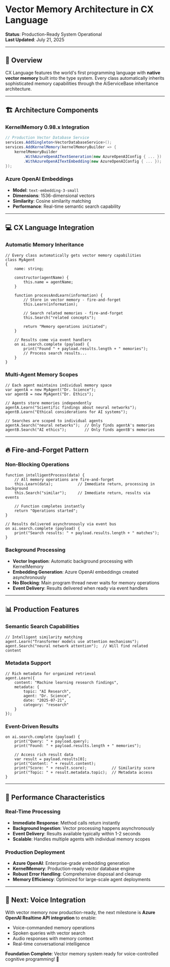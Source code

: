 # Vector Memory Architecture in CX Language

**Status**: Production-Ready System Operational  
**Last Updated**: July 21, 2025

---

## 🧠 **Overview**

CX Language features the world's first programming language with **native vector memory** built into the type system. Every class automatically inherits sophisticated memory capabilities through the AiServiceBase inheritance architecture.

---

## 🏗️ **Architecture Components**

### **KernelMemory 0.98.x Integration**
```csharp
// Production Vector Database Service
services.AddSingleton<VectorDatabaseService>();
services.AddKernelMemory(kernelMemoryBuilder => {
    kernelMemoryBuilder
        .WithAzureOpenAITextGeneration(new AzureOpenAIConfig { ... })
        .WithAzureOpenAITextEmbedding(new AzureOpenAIConfig { ... });
});
```

### **Azure OpenAI Embeddings**
- **Model**: `text-embedding-3-small`
- **Dimensions**: 1536-dimensional vectors
- **Similarity**: Cosine similarity matching
- **Performance**: Real-time semantic search capability

---

## 💻 **CX Language Integration**

### **Automatic Memory Inheritance**
```cx
// Every class automatically gets vector memory capabilities
class MyAgent
{
    name: string;
    
    constructor(agentName) {
        this.name = agentName;
    }
    
    function processAndLearn(information) {
        // Store in vector memory - fire-and-forget
        this.Learn(information);
        
        // Search related memories - fire-and-forget
        this.Search("related concepts");
        
        return "Memory operations initiated";
    }
    
    // Results come via event handlers
    on ai.search.complete (payload) {
        print("Found " + payload.results.length + " memories");
        // Process search results...
    }
}
```

### **Multi-Agent Memory Scopes**
```cx
// Each agent maintains individual memory space
var agentA = new MyAgent("Dr. Science");
var agentB = new MyAgent("Dr. Ethics");

// Agents store memories independently
agentA.Learn("Scientific findings about neural networks");
agentB.Learn("Ethical considerations for AI systems");

// Searches are scoped to individual agents
agentA.Search("neural networks");  // Only finds agentA's memories
agentB.Search("AI ethics");        // Only finds agentB's memories
```

---

## 🔥 **Fire-and-Forget Pattern**

### **Non-Blocking Operations**
```cx
function intelligentProcess(data) {
    // All memory operations are fire-and-forget
    this.Learn(data);           // Immediate return, processing in background
    this.Search("similar");     // Immediate return, results via events
    
    // Function completes instantly
    return "Operations started";
}

// Results delivered asynchronously via event bus
on ai.search.complete (payload) {
    print("Search results: " + payload.results.length + " matches");
}
```

### **Background Processing**
- **Vector Ingestion**: Automatic background processing with KernelMemory
- **Embedding Generation**: Azure OpenAI embeddings created asynchronously  
- **No Blocking**: Main program thread never waits for memory operations
- **Event Delivery**: Results delivered when ready via event handlers

---

## 📊 **Production Features**

### **Semantic Search Capabilities**
```cx
// Intelligent similarity matching
agent.Learn("Transformer models use attention mechanisms");
agent.Search("neural network attention");  // Will find related content
```

### **Metadata Support**
```cx
// Rich metadata for organized retrieval
agent.Learn({
    content: "Machine learning research findings",
    metadata: {
        topic: "AI Research",
        agent: "Dr. Science", 
        date: "2025-07-21",
        category: "research"
    }
});
```

### **Event-Driven Results**
```cx
on ai.search.complete (payload) {
    print("Query: " + payload.query);
    print("Found: " + payload.results.length + " memories");
    
    // Access rich result data
    var result = payload.results[0];
    print("Content: " + result.content);
    print("Score: " + result.score);           // Similarity score
    print("Topic: " + result.metadata.topic);  // Metadata access
}
```

---

## 🚀 **Performance Characteristics**

### **Real-Time Processing**
- **Immediate Response**: Method calls return instantly
- **Background Ingestion**: Vector processing happens asynchronously
- **Event Delivery**: Results available typically within 1-2 seconds
- **Scalable**: Handles multiple agents with individual memory scopes

### **Production Deployment**
- **Azure OpenAI**: Enterprise-grade embedding generation
- **KernelMemory**: Production-ready vector database engine
- **Robust Error Handling**: Comprehensive disposal and cleanup
- **Memory Efficiency**: Optimized for large-scale agent deployments

---

## 🎯 **Next: Voice Integration**

With vector memory now production-ready, the next milestone is **Azure OpenAI Realtime API integration** to enable:
- Voice-commanded memory operations
- Spoken queries with vector search  
- Audio responses with memory context
- Real-time conversational intelligence

**Foundation Complete**: Vector memory system ready for voice-controlled cognitive programming! 🎤
